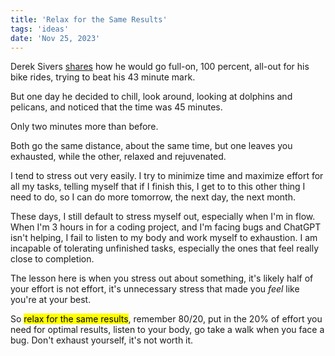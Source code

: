 ```yaml
---
title: 'Relax for the Same Results'
tags: 'ideas'
date: 'Nov 25, 2023'
---
```


Derek Sivers [shares](https://sive.rs/relax) how he would go full-on, 100 percent, all-out for his bike rides, trying to beat his 43 minute mark.

But one day he decided to chill, look around, looking at dolphins and pelicans, and noticed that the time was 45 minutes.

Only two minutes more than before.

Both go the same distance, about the same time, but one leaves you exhausted, while the other, relaxed and rejuvenated.

I tend to stress out very easily. I try to minimize time and maximize effort for all my tasks, telling myself that if I finish this, I get to to this other thing I need to do, so I can do more tomorrow, the next day, the next month.

These days, I still default to stress myself out, especially when I'm in flow. When I'm 3 hours in for a coding project, and I'm facing bugs and ChatGPT isn't helping, I fail to listen to my body and work myself to exhaustion. I am incapable of tolerating unfinished tasks, especially the ones that feel really close to completion.

The lesson here is when you stress out about something, it's likely half of your effort is not effort, it's unnecessary stress that made you _feel_ like you're at your best.

So <mark>relax for the same results</mark>, remember 80/20, put in the 20% of effort you need for optimal results, listen to your body, go take a walk when you face a bug. Don't exhaust yourself, it's not worth it.
